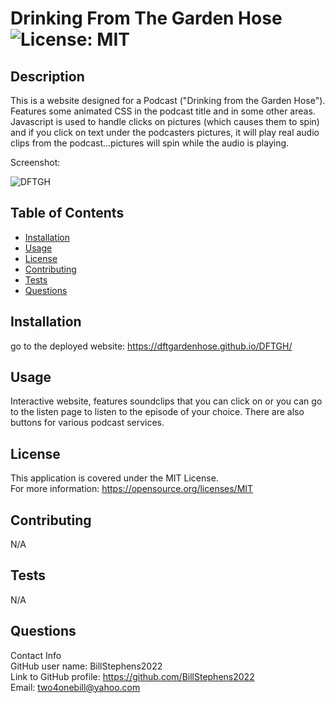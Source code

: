 # Drinking From The Garden Hose<br>![License: MIT](https://img.shields.io/badge/License-MIT-yellow.svg)

  ## Description

  This is a website designed for a Podcast ("Drinking from the Garden Hose"). Features some animated CSS in the podcast title and in some other areas. Javascript is used to handle clicks on pictures (which causes them to spin) and if you click on text under the podcasters pictures, it will play real audio clips from the podcast...pictures will spin while the audio is playing.
  
  Screenshot:
  
  ![DFTGH](https://user-images.githubusercontent.com/111650824/210113933-3ca3a521-15f2-478e-a1f4-7f66f923da46.png)

  ## Table of Contents
  
  - [Installation](#installation)
  - [Usage](#usage)
  - [License](#license)
  - [Contributing](#contributing)
  - [Tests](#tests)
  - [Questions](#questions)
  
  ## Installation
  
  go to the deployed website:  https://dftgardenhose.github.io/DFTGH/
  
  ## Usage
  
  Interactive website, features soundclips that you can click on or you can go to the listen page to listen to the episode of your choice. There are    also buttons for various podcast services.

  ## License
This application is covered under the MIT License.
<br>For more information: https://opensource.org/licenses/MIT
  
  ## Contributing
  N/A
  
  ## Tests
  N/A

  ## Questions
  Contact Info<br>
  GitHub user name: BillStephens2022<br>
  Link to GitHub profile: https://github.com/BillStephens2022<br>
  Email: two4onebill@yahoo.com
